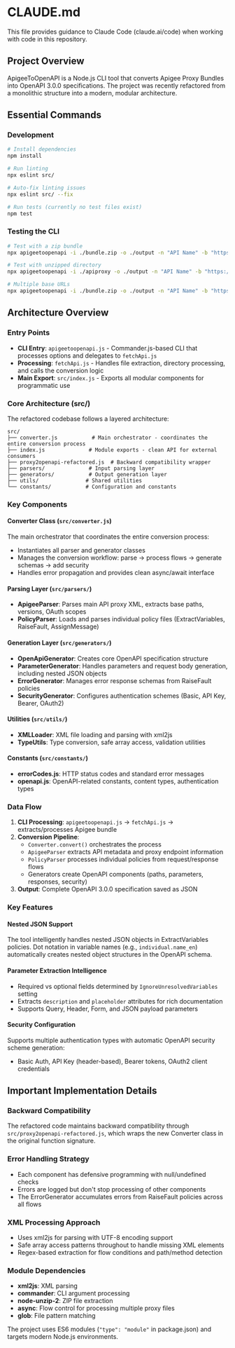 # CLAUDE.md

This file provides guidance to Claude Code (claude.ai/code) when working with code in this repository.

## Project Overview

ApigeeToOpenAPI is a Node.js CLI tool that converts Apigee Proxy Bundles into OpenAPI 3.0.0 specifications. The project was recently refactored from a monolithic structure into a modern, modular architecture.

## Essential Commands

### Development
```bash
# Install dependencies
npm install

# Run linting
npx eslint src/

# Auto-fix linting issues
npx eslint src/ --fix

# Run tests (currently no test files exist)
npm test
```

### Testing the CLI
```bash
# Test with a zip bundle
npx apigeetoopenapi -i ./bundle.zip -o ./output -n "API Name" -b "https://api.example.com" -a apiKey

# Test with unzipped directory
npx apigeetoopenapi -i ./apiproxy -o ./output -n "API Name" -b "https://api.example.com" -a oauth2 -t "https://auth.example.com/token"

# Multiple base URLs
npx apigeetoopenapi -i ./bundle.zip -o ./output -n "API Name" -b "https://dev.api.com,https://prod.api.com" -a bearer
```

## Architecture Overview

### Entry Points
- **CLI Entry**: `apigeetoopenapi.js` - Commander.js-based CLI that processes options and delegates to `fetchApi.js`
- **Processing**: `fetchApi.js` - Handles file extraction, directory processing, and calls the conversion logic
- **Main Export**: `src/index.js` - Exports all modular components for programmatic use

### Core Architecture (src/)

The refactored codebase follows a layered architecture:

```
src/
├── converter.js           # Main orchestrator - coordinates the entire conversion process
├── index.js              # Module exports - clean API for external consumers
├── proxy2openapi-refactored.js  # Backward compatibility wrapper
├── parsers/              # Input parsing layer
├── generators/           # Output generation layer
├── utils/               # Shared utilities
└── constants/           # Configuration and constants
```

### Key Components

#### Converter Class (`src/converter.js`)
The main orchestrator that coordinates the entire conversion process:
- Instantiates all parser and generator classes
- Manages the conversion workflow: parse → process flows → generate schemas → add security
- Handles error propagation and provides clean async/await interface

#### Parsing Layer (`src/parsers/`)
- **ApigeeParser**: Parses main API proxy XML, extracts base paths, versions, OAuth scopes
- **PolicyParser**: Loads and parses individual policy files (ExtractVariables, RaiseFault, AssignMessage)

#### Generation Layer (`src/generators/`)
- **OpenApiGenerator**: Creates core OpenAPI specification structure
- **ParameterGenerator**: Handles parameters and request body generation, including nested JSON objects
- **ErrorGenerator**: Manages error response schemas from RaiseFault policies
- **SecurityGenerator**: Configures authentication schemes (Basic, API Key, Bearer, OAuth2)

#### Utilities (`src/utils/`)
- **XMLLoader**: XML file loading and parsing with xml2js
- **TypeUtils**: Type conversion, safe array access, validation utilities

#### Constants (`src/constants/`)
- **errorCodes.js**: HTTP status codes and standard error messages
- **openapi.js**: OpenAPI-related constants, content types, authentication types

### Data Flow

1. **CLI Processing**: `apigeetoopenapi.js` → `fetchApi.js` → extracts/processes Apigee bundle
2. **Conversion Pipeline**:
   - `Converter.convert()` orchestrates the process
   - `ApigeeParser` extracts API metadata and proxy endpoint information
   - `PolicyParser` processes individual policies from request/response flows
   - Generators create OpenAPI components (paths, parameters, responses, security)
3. **Output**: Complete OpenAPI 3.0.0 specification saved as JSON

### Key Features

#### Nested JSON Support
The tool intelligently handles nested JSON objects in ExtractVariables policies. Dot notation in variable names (e.g., `individual.name_en`) automatically creates nested object structures in the OpenAPI schema.

#### Parameter Extraction Intelligence
- Required vs optional fields determined by `IgnoreUnresolvedVariables` setting
- Extracts `description` and `placeholder` attributes for rich documentation
- Supports Query, Header, Form, and JSON payload parameters

#### Security Configuration
Supports multiple authentication types with automatic OpenAPI security scheme generation:
- Basic Auth, API Key (header-based), Bearer tokens, OAuth2 client credentials

## Important Implementation Details

### Backward Compatibility
The refactored code maintains backward compatibility through `src/proxy2openapi-refactored.js`, which wraps the new Converter class in the original function signature.

### Error Handling Strategy
- Each component has defensive programming with null/undefined checks
- Errors are logged but don't stop processing of other components
- The ErrorGenerator accumulates errors from RaiseFault policies across all flows

### XML Processing Approach
- Uses xml2js for parsing with UTF-8 encoding support
- Safe array access patterns throughout to handle missing XML elements
- Regex-based extraction for flow conditions and path/method detection

### Module Dependencies
- **xml2js**: XML parsing
- **commander**: CLI argument processing
- **node-unzip-2**: ZIP file extraction
- **async**: Flow control for processing multiple proxy files
- **glob**: File pattern matching

The project uses ES6 modules (`"type": "module"` in package.json) and targets modern Node.js environments.